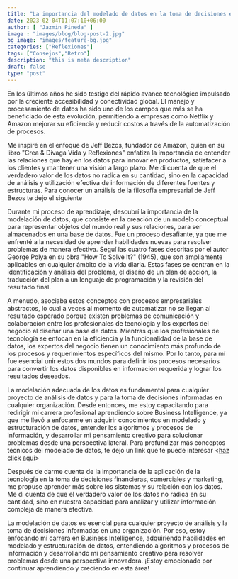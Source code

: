```yaml
---
title: "La importancia del modelado de datos en la toma de decisiones empresariales"
date: 2023-02-04T11:07:10+06:00
author: [ "Jazmin Pineda" ]
image : "images/blog/blog-post-2.jpg"
bg_image: "images/feature-bg.jpg"
categories: ["Reflexiones"]
tags: ["Consejos","Retro"]
description: "this is meta description"
draft: false
type: "post"
---
```



En los últimos años he sido testigo del rápido avance tecnológico impulsado por la creciente accesibilidad y conectividad global. El manejo y procesamiento de datos ha sido uno de los campos que más se ha beneficiado de esta evolución, permitiendo a empresas como Netflix y Amazon mejorar su eficiencia y reducir costos a través de la automatización de procesos.

Me inspiré en el enfoque de Jeff Bezos, fundador de Amazon, quien en su libro "Crea & Divaga Vida y Reflexiones" enfatiza la importancia de entender las relaciones que hay en los datos para innovar en productos, satisfacer a los clientes y mantener una visión a largo plazo. Me di cuenta de que el verdadero valor de los datos no radica en su cantidad, sino en la capacidad de análisis y utilización efectiva de información de diferentes fuentes y estructuras. Para conocer un análisis de la filosofía empresarial de Jeff Bezos te dejo el siguiente  [<haz click aqui>](https://www.sintetia.com/el-mantra-de-jeff-bezos-hoy-es-el-dia-1/) </p>

Durante mi proceso de aprendizaje, descubrí la importancia de la modelación de datos, que consiste en la creación de un modelo conceptual para representar objetos del mundo real y sus relaciones, para ser almacenados en una base de datos. Fue un proceso desafiante, ya que me enfrenté a la necesidad de aprender habilidades nuevas para resolver problemas de manera efectiva. Seguí las cuatro fases descritas por el autor George Polya en su obra "How To Solve It?" (1945), que son ampliamente aplicables en cualquier ámbito de la vida diaria. Estas fases se centran en la identificación y análisis del problema, el diseño de un plan de acción, la traducción del plan a un lenguaje de programación y la revisión del resultado final.</p>

A menudo, asociaba estos conceptos con procesos empresariales abstractos, lo cual a veces al momento de automatizar no se llegan al resultado esperado porque existen problemas de comunicación y colaboración entre los profesionales de tecnología y los expertos del negocio al diseñar una base de datos. Mientras que los profesionales de tecnología se enfocan en la eficiencia y la funcionalidad de la base de datos, los expertos del negocio tienen un conocimiento más profundo de los procesos y requerimientos específicos del mismo. Por lo tanto, para mí fue esencial unir estos dos mundos para definir los procesos necesarios para convertir los datos disponibles en información requerida y lograr los resultados deseados.

La modelación adecuada de los datos es fundamental para cualquier proyecto de análisis de datos y para la toma de decisiones informadas en cualquier organización. Desde entonces, me estoy capacitando para redirigir mi carrera profesional aprendiendo sobre Business Intelligence, ya que me llevó a enfocarme en adquirir conocimientos en modelado y estructuración de datos, entender los algoritmos y procesos de información, y desarrollar mi pensamiento creativo para solucionar problemas desde una perspectiva lateral. Para profundizar más conceptos técnicos del modelado de datos, te dejo un link que te puede interesar <[haz click aqui](https://www.sap.com/latinamerica/insights/what-is-data-modeling.html)> </p>

Después de darme cuenta de la importancia de la aplicación de la tecnología en la toma de decisiones financieras, comerciales y marketing, me propuse aprender más sobre los sistemas y su relación con los datos. Me di cuenta de que el verdadero valor de los datos no radica en su cantidad, sino en nuestra capacidad para analizar y utilizar información compleja de manera efectiva. 

La modelación de datos es esencial para cualquier proyecto de análisis y la toma de decisiones informadas en una organización. Por eso, estoy enfocando mi carrera en Business Intelligence, adquiriendo habilidades en modelado y estructuración de datos, entendiendo algoritmos y procesos de información y desarrollando mi pensamiento creativo para resolver problemas desde una perspectiva innovadora. 
¡Estoy emocionado por continuar aprendiendo y creciendo en esta área!




